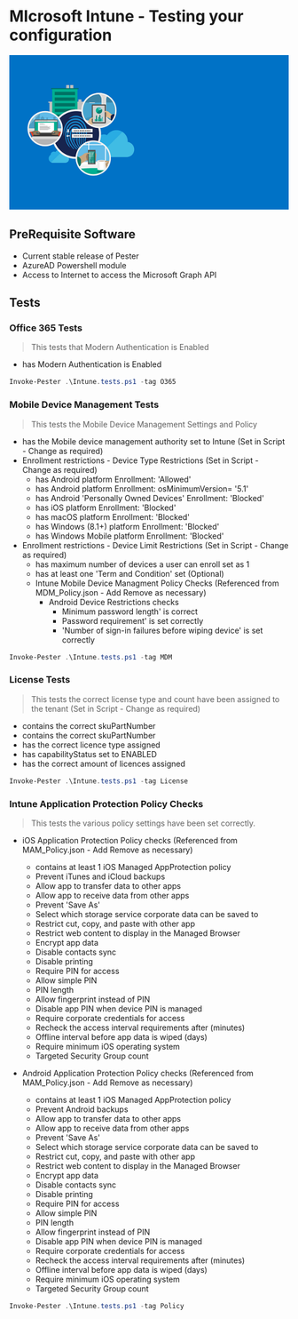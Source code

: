 # MIcrosoft Intune - Testing your configuration
![Intune](./media/Sign_In.png)

## PreRequisite Software
- Current stable release of Pester
- AzureAD Powershell module
- Access to Internet to access the Microsoft Graph API

## Tests

### Office 365 Tests
> This tests that Modern Authentication is Enabled
- has Modern Authentication is Enabled

```powershell
Invoke-Pester .\Intune.tests.ps1 -tag O365
```

### Mobile Device Management Tests
> This tests the Mobile Device Management Settings and Policy 
- has the Mobile device management authority set to Intune (Set in Script - Change as required)
- Enrollment restrictions - Device Type Restrictions (Set in Script - Change as required)
  -  has Android platform Enrollment: 'Allowed' 
  -  has Android platform Enrollment: osMinimumVersion= '5.1' 
  - has Android 'Personally Owned Devices' Enrollment: 'Blocked' 
  - has iOS platform Enrollment: 'Blocked' 
  - has macOS platform Enrollment: 'Blocked' 
  - has Windows (8.1+) platform Enrollment: 'Blocked' 
  - has Windows Mobile platform Enrollment: 'Blocked'
- Enrollment restrictions - Device Limit Restrictions (Set in Script - Change as required)
  - has maximum number of devices a user can enroll set as 1
  - has at least one 'Term and Condition' set (Optional)
  - Intune Mobile Device Managment Policy Checks (Referenced from MDM_Policy.json - Add Remove as necessary)
    - Android Device Restrictions checks
      - Minimum password length' is correct
      - Password requirement' is set correctly
      - 'Number of sign-in failures before wiping device' is set correctly

```powershell
Invoke-Pester .\Intune.tests.ps1 -tag MDM
```

### License Tests
> This tests the correct license type and count have been assigned to the tenant (Set in Script - Change as required)
- contains the correct skuPartNumber
- contains the correct skuPartNumber
- has the correct licence type assigned
- has capabilityStatus set to ENABLED
- has the correct amount of licences assigned


```powershell
Invoke-Pester .\Intune.tests.ps1 -tag License
```

### Intune Application Protection Policy Checks
> This tests the various policy settings have been set correctly.
- iOS Application Protection Policy checks  (Referenced from MAM_Policy.json - Add Remove as necessary)
  - contains at least 1 iOS Managed AppProtection policy
  - Prevent iTunes and iCloud backups
  - Allow app to transfer data to other apps
  - Allow app to receive data from other apps
  - Prevent 'Save As'
  - Select which storage service corporate data can be saved to
  - Restrict cut, copy, and paste with other app
  - Restrict web content to display in the Managed Browser
  - Encrypt app data
  - Disable contacts sync
  - Disable printing
  - Require PIN for access
  - Allow simple PIN
  - PIN length
  - Allow fingerprint instead of PIN
  - Disable app PIN when device PIN is managed
  - Require corporate credentials for access
  - Recheck the access interval requirements after (minutes)
  - Offline interval before app data is wiped (days)
  - Require minimum iOS operating system
  - Targeted Security Group count

- Android Application Protection Policy checks  (Referenced from MAM_Policy.json - Add Remove as necessary)
  - contains at least 1 iOS Managed AppProtection policy
  - Prevent Android backups
  - Allow app to transfer data to other apps
  - Allow app to receive data from other apps
  - Prevent 'Save As'
  - Select which storage service corporate data can be saved to
  - Restrict cut, copy, and paste with other app
  - Restrict web content to display in the Managed Browser
  - Encrypt app data
  - Disable contacts sync
  - Disable printing
  - Require PIN for access
  - Allow simple PIN
  - PIN length
  - Allow fingerprint instead of PIN
  - Disable app PIN when device PIN is managed
  - Require corporate credentials for access
  - Recheck the access interval requirements after (minutes)
  - Offline interval before app data is wiped (days)
  - Require minimum iOS operating system
  - Targeted Security Group count

```powershell
Invoke-Pester .\Intune.tests.ps1 -tag Policy
```

